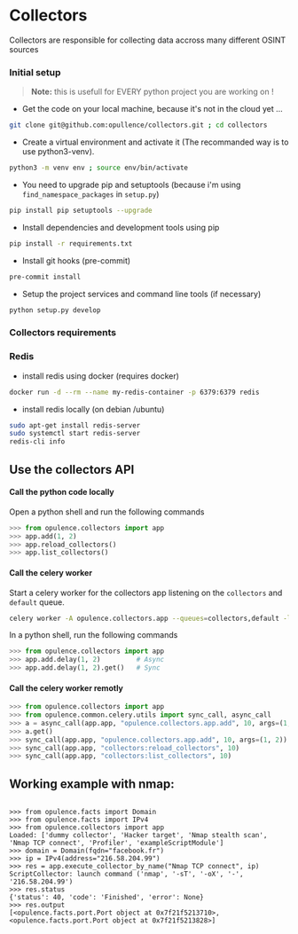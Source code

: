 # Collectors
Collectors are responsible for collecting data accross many different OSINT sources

### Initial setup

> **Note:** this is usefull for EVERY python project you are working on !

* Get the code on your local machine, because it's not in the cloud yet ...
```BASH
git clone git@github.com:opullence/collectors.git ; cd collectors
```

* Create a virtual environment and activate it (The recommanded way is to use python3-venv).
```BASH
python3 -m venv env ; source env/bin/activate
```

* You need to upgrade pip and setuptools (because i'm using `find_namespace_packages` in `setup.py`)

```BASH
pip install pip setuptools --upgrade
```

* Install dependencies and development tools using pip
```BASH
pip install -r requirements.txt
```

* Install git hooks (pre-commit)
```BASH
pre-commit install
```
* Setup the project services and command line tools (if necessary)

```BASH
python setup.py develop
```

### Collectors requirements
### Redis

* install redis using docker (requires docker)

```BASH
docker run -d --rm --name my-redis-container -p 6379:6379 redis
```

* install redis locally (on debian /ubuntu)

```BASH
sudo apt-get install redis-server
sudo systemctl start redis-server
redis-cli info
```

## Use the collectors API

#### Call the python code locally

Open a python shell and run the following commands
```python
>>> from opulence.collectors import app
>>> app.add(1, 2)
>>> app.reload_collectors()
>>> app.list_collectors()
```

#### Call the celery worker

Start a celery worker for the collectors app listening on the `collectors` and `default` queue.

```BASH
celery worker -A opulence.collectors.app --queues=collectors,default -l info
```

In a python shell, run the following commands

```python
>>> from opulence.collectors import app
>>> app.add.delay(1, 2)         # Async
>>> app.add.delay(1, 2).get()   # Sync
```

#### Call the celery worker remotly


```python
>>> from opulence.collectors import app
>>> from opulence.common.celery.utils import sync_call, async_call
>>> a = async_call(app.app, "opulence.collectors.app.add", 10, args=(1, 2)) #Async
>>> a.get()
>>> sync_call(app.app, "opulence.collectors.app.add", 10, args=(1, 2))      #Sync
>>> sync_call(app.app, "collectors:reload_collectors", 10)
>>> sync_call(app.app, "collectors:list_collectors", 10)
```


## Working example with nmap:

```

>>> from opulence.facts import Domain
>>> from opulence.facts import IPv4
>>> from opulence.collectors import app
Loaded: ['dummy collector', 'Hacker target', 'Nmap stealth scan', 'Nmap TCP connect', 'Profiler', 'exampleScriptModule']
>>> domain = Domain(fqdn="facebook.fr")
>>> ip = IPv4(address="216.58.204.99")
>>> res = app.execute_collector_by_name("Nmap TCP connect", ip)
ScriptCollector: launch command ('nmap', '-sT', '-oX', '-', '216.58.204.99')
>>> res.status
{'status': 40, 'code': 'Finished', 'error': None}
>>> res.output
[<opulence.facts.port.Port object at 0x7f21f5213710>, <opulence.facts.port.Port object at 0x7f21f5213828>]

```
